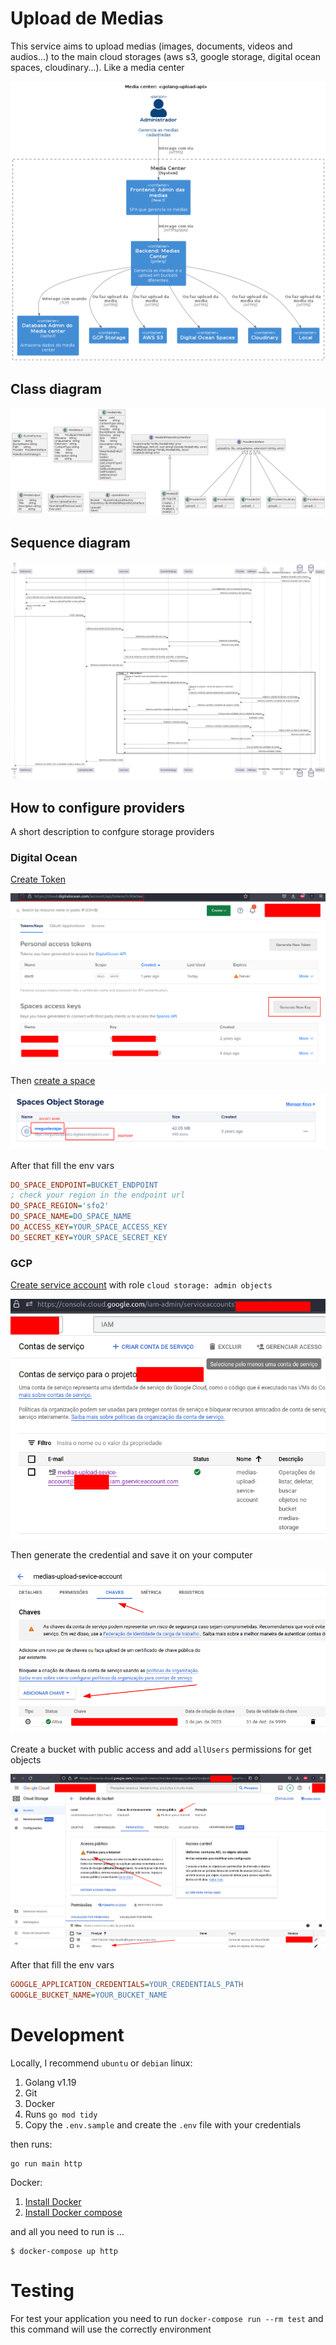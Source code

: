 # Upload de Medias <golang-upload-api>

This service aims to upload medias (images, documents, videos and audios...) to the main cloud storages (aws s3, google storage, digital ocean spaces, cloudinary...). Like a media center

![](./assets/contexto.png)

## Class diagram

![](./assets/classes.png)

## Sequence diagram

![](./assets/sequencia.png)

## How to configure providers

A short description to confgure storage providers

### Digital Ocean

[Create Token](https://cloud.digitalocean.com/account/api/tokens)

![](./assets/digital_ocean_create_token.png)

Then [create a space](https://cloud.digitalocean.com/spaces)

![](./assets/digital_ocean_create_space.png)

After that fill the env vars

```ini
DO_SPACE_ENDPOINT=BUCKET_ENDPOINT
; check your region in the endpoint url
DO_SPACE_REGION='sfo2'
DO_SPACE_NAME=DO_SPACE_NAME
DO_ACCESS_KEY=YOUR_SPACE_ACCESS_KEY
DO_SECRET_KEY=YOUR_SPACE_SECRET_KEY
```

### GCP

[Create service account](https://console.cloud.google.com/iam-admin/serviceaccounts) with role `cloud storage: admin objects`

![](./assets/google_create_serviceaccount.png)

Then generate the credential and save it on your computer

![](./assets/google_create_serviceaccount_credential.png)

Create a bucket with public access and add `allUsers` permissions for get objects

![](./assets/google_create_bucket.png)

After that fill the env vars

```ini
GOOGLE_APPLICATION_CREDENTIALS=YOUR_CREDENTIALS_PATH
GOOGLE_BUCKET_NAME=YOUR_BUCKET_NAME
```

# Development

Locally, I recommend `ubuntu` or `debian` linux:

1. Golang v1.19
2. Git
3. Docker
4. Runs `go mod tidy`
5. Copy the `.env.sample` and create the `.env` file with your credentials

then runs:

```
go run main http
```

Docker:

1. [Install Docker](https://docs.docker.com/engine/install/ubuntu)
2. [Install Docker compose](https://docs.docker.com/compose/install)

and all you need to run is ...

```
$ docker-compose up http
```

# Testing

For test your application you need to run `docker-compose run --rm test` and this command will use the correctly environment
